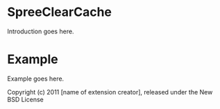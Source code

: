 SpreeClearCache
===============

Introduction goes here.


Example
=======

Example goes here.


Copyright (c) 2011 [name of extension creator], released under the New BSD License
